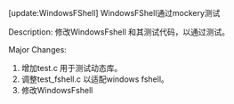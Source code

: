 [update:WindowsFShell] WindowsFShell通过mockery测试

Description:
修改WindowsFshell 和其测试代码，以通过测试。

Major Changes:
1. 增加test.c 用于测试动态库。
2. 调整test_fshell.c 以适配windows fshell。
3. 修改WindowsFshell